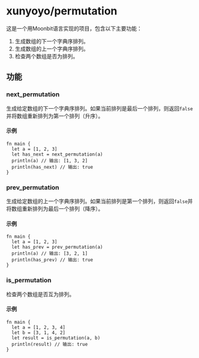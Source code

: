 # xunyoyo/permutation

这是一个用Moonbit语言实现的项目，包含以下主要功能：
1. 生成数组的下一个字典序排列。
2. 生成数组的上一个字典序排列。
3. 检查两个数组是否为排列。

## 功能

### next_permutation

生成给定数组的下一个字典序排列。如果当前排列是最后一个排列，则返回`false`并将数组重新排列为第一个排列（升序）。

#### 示例

```moonbit
fn main {
  let a = [1, 2, 3]
  let has_next = next_permutation(a)
  println(a) // 输出: [1, 3, 2]
  println(has_next) // 输出: true
}
```

### prev_permutation

生成给定数组的上一个字典序排列。如果当前排列是第一个排列，则返回`false`并将数组重新排列为最后一个排列（降序）。

#### 示例

```moonbit
fn main {
  let a = [1, 2, 3]
  let has_prev = prev_permutation(a)
  println(a) // 输出: [3, 2, 1]
  println(has_prev) // 输出: true
}
```

### is_permutation

检查两个数组是否互为排列。

#### 示例

```moonbit
fn main {
  let a = [1, 2, 3, 4]
  let b = [3, 1, 4, 2]
  let result = is_permutation(a, b)
  println(result) // 输出: true
}
```